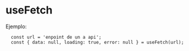 # useFetch

Ejemplo:
```
  const url = 'enpoint de un a api';
  const { data: null, loading: true, error: null } = useFetch(url);

```
